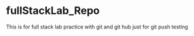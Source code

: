 # fullStackLab_Repo
This is for full stack lab practice with git and git hub
just for git push testing
